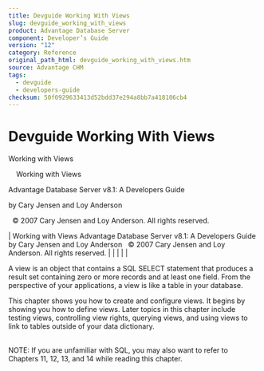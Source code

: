 ```yaml
---
title: Devguide Working With Views
slug: devguide_working_with_views
product: Advantage Database Server
component: Developer’s Guide
version: "12"
category: Reference
original_path_html: devguide_working_with_views.htm
source: Advantage CHM
tags:
  - devguide
  - developers-guide
checksum: 50f0929633413d52bdd37e294a8bb7a418106cb4
---
```


# Devguide Working With Views

Working with Views

    Working with Views

Advantage Database Server v8.1: A Developers Guide

by Cary Jensen and Loy Anderson

  © 2007 Cary Jensen and Loy Anderson. All rights reserved.

| Working with Views  Advantage Database Server v8.1: A Developers Guide  by Cary Jensen and Loy Anderson    © 2007 Cary Jensen and Loy Anderson. All rights reserved. |  |  |  |  |

A view is an object that contains a SQL SELECT statement that produces a result set containing zero or more records and at least one field. From the perspective of your applications, a view is like a table in your database.

This chapter shows you how to create and configure views. It begins by showing you how to define views. Later topics in this chapter include testing views, controlling view rights, querying views, and using views to link to tables outside of your data dictionary.

   
NOTE: If you are unfamiliar with SQL, you may also want to refer to Chapters 11, 12, 13, and 14 while reading this chapter.

